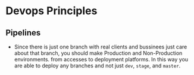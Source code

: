 # Devops Principles

## Pipelines

- Since there is just one branch with real clients and bussinees just care about that branch,
  you should make Production and Non-Production environments. from accesses to deployment platforms.
  In this way you are able to deploy any branches and not just `dev`, `stage`, and `master`.

